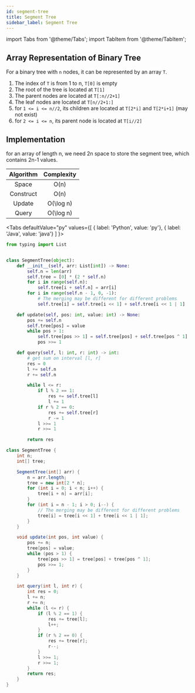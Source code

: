 ```yaml
---
id: segment-tree
title: Segment Tree
sidebar_label: Segment Tree
---
```


import Tabs from '@theme/Tabs';
import TabItem from '@theme/TabItem';

## Array Representation of Binary Tree

For a binary tree with `n` nodes, it can be represented by an array `T`.

1. The index of `T` is from 1 to n, `T[0]` is empty
1. The root of the tree is located at `T[1]`
1. The parent nodes are located at `T[:n//2+1]`
1. The leaf nodes are located at `T[n//2+1:]`
1. for `1 <= i <= n//2`, its children are located at `T[2*i]` and `T[2*i+1]` (may not exist)
1. for `2 <= i <= n`, its parent node is located at `T[i//2]`

## Implementation

for an array of length n, we need 2n space to store the segment tree, which contains 2n-1 values.

| Algorithm | Complexity  |
| :-------: | :---------: |
|   Space   |    O(n)     |
| Construct |    O(n)     |
|  Update   |  O(\log n)  |
|   Query   |  O(\log n)  |


<Tabs
  defaultValue="py"
  values={[
    { label: 'Python', value: 'py'},
    { label: 'Java', value: 'java'}
  ]
}>
<TabItem value="py">

```py
from typing import List


class SegmentTree(object):
    def __init__(self, arr: List[int]) -> None:
        self.n = len(arr)
        self.tree = [0] * (2 * self.n)
        for i in range(self.n):
            self.tree[i + self.n] = arr[i]
        for i in range(self.n - 1, 0, -1):
            # The merging may be different for different problems
            self.tree[i] = self.tree[i << 1] + self.tree[i << 1 | 1]

    def update(self, pos: int, value: int) -> None:
        pos += self.n
        self.tree[pos] = value
        while pos > 1:
            self.tree[pos >> 1] = self.tree[pos] + self.tree[pos ^ 1]
            pos >>= 1

    def query(self, l: int, r: int) -> int:
        # get sum on interval [l, r]
        res = 0
        l += self.n
        r += self.n

        while l <= r:
            if l % 2 == 1:
                res += self.tree[l]
                l += 1
            if r % 2 == 0:
                res += self.tree[r]
                r -= 1
            l >>= 1
            r >>= 1

        return res
```
</TabItem>

<TabItem value="java">

```java
class SegmentTree {
    int n;
    int[] tree;

    SegmentTree(int[] arr) {
        n = arr.length;
        tree = new int[2 * n];
        for (int i = 0; i < n; i++) {
            tree[i + n] = arr[i];
        }
        for (int i = n - 1; i > 0; i--) {
            // The merging may be different for different problems
            tree[i] = tree[i << 1] + tree[i << 1 | 1];
        }
    }

    void update(int pos, int value) {
        pos += n;
        tree[pos] = value;
        while (pos > 1) {
            tree[pos >> 1] = tree[pos] + tree[pos ^ 1];
            pos >>= 1;
        }
    }

    int query(int l, int r) {
        int res = 0;
        l += n;
        r += n;
        while (l <= r) {
            if (l % 2 == 1) {
                res += tree[l];
                l++;
            }
            if (r % 2 == 0) {
                res += tree[r];
                r--;
            }
            l >>= 1;
            r >>= 1;
        }
        return res;
    }
}
```
</TabItem>

</Tabs>
